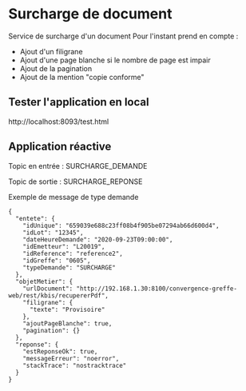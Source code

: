 # Surcharge de document

Service de surcharge d'un document
Pour l'instant prend en compte :
- Ajout d'un filigrane
- Ajout d'une page blanche si le nombre de page est impair
- Ajout de la pagination
- Ajout de la mention "copie conforme"

## Tester l'application en local

http://localhost:8093/test.html

## Application réactive

Topic en entrée : SURCHARGE_DEMANDE

Topic de sortie : SURCHARGE_REPONSE 

Exemple de message de type demande 
```
{
  "entete": {
    "idUnique": "659039e688c23ff08b4f905be07294ab66d600d4",
    "idLot": "12345",
    "dateHeureDemande": "2020-09-23T09:00:00",
    "idEmetteur": "L20019",
    "idReference": "reference2",
    "idGreffe": "0605",
    "typeDemande": "SURCHARGE"
  },
  "objetMetier": {
    "urlDocument": "http://192.168.1.30:8100/convergence-greffe-web/rest/kbis/recupererPdf",
    "filigrane": {
      "texte": "Provisoire"
    },
    "ajoutPageBlanche": true,
    "pagination": {}
  },
  "reponse": {
    "estReponseOk": true,
    "messageErreur": "noerror",
    "stackTrace": "nostracktrace"
  }
}
```
